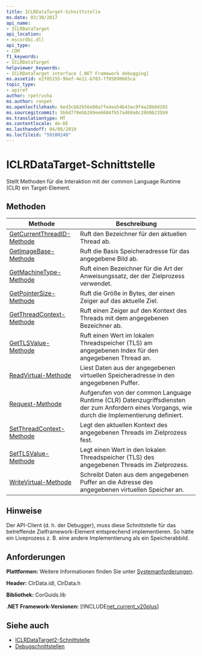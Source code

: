 ```yaml
---
title: ICLRDataTarget-Schnittstelle
ms.date: 03/30/2017
api_name:
- ICLRDataTarget
api_location:
- mscordbi.dll
api_type:
- COM
f1_keywords:
- ICLRDataTarget
helpviewer_keywords:
- ICLRDataTarget interface [.NET Framework debugging]
ms.assetid: e2f05155-9bef-4e11-b703-7f05890665ca
topic_type:
- apiref
author: rpetrusha
ms.author: ronpet
ms.openlocfilehash: 6ed3cb62b56e80a7fe4ea54b43ac9f4a28b8d102
ms.sourcegitcommit: 5b6d778ebb269ee6684fb57ad69a8c28b06235b9
ms.translationtype: MT
ms.contentlocale: de-DE
ms.lasthandoff: 04/08/2019
ms.locfileid: "59100248"
---
```

# <a name="iclrdatatarget-interface"></a>ICLRDataTarget-Schnittstelle
Stellt Methoden für die Interaktion mit der common Language Runtime (CLR) ein Target-Element.  
  
## <a name="methods"></a>Methoden  
  
|Methode|Beschreibung|  
|------------|-----------------|  
|[GetCurrentThreadID-Methode](../../../../docs/framework/unmanaged-api/debugging/iclrdatatarget-getcurrentthreadid-method.md)|Ruft den Bezeichner für den aktuellen Thread ab.|  
|[GetImageBase-Methode](../../../../docs/framework/unmanaged-api/debugging/iclrdatatarget-getimagebase-method.md)|Ruft die Basis Speicheradresse für das angegebene Bild ab.|  
|[GetMachineType-Methode](../../../../docs/framework/unmanaged-api/debugging/iclrdatatarget-getmachinetype-method.md)|Ruft einen Bezeichner für die Art der Anweisungssatz, der der Zielprozess verwendet.|  
|[GetPointerSize-Methode](../../../../docs/framework/unmanaged-api/debugging/iclrdatatarget-getpointersize-method.md)|Ruft die Größe in Bytes, der einen Zeiger auf das aktuelle Ziel.|  
|[GetThreadContext-Methode](../../../../docs/framework/unmanaged-api/debugging/iclrdatatarget-getthreadcontext-method.md)|Ruft einen Zeiger auf den Kontext des Threads mit dem angegebenen Bezeichner ab.|  
|[GetTLSValue-Methode](../../../../docs/framework/unmanaged-api/debugging/iclrdatatarget-gettlsvalue-method.md)|Ruft einen Wert im lokalen Threadspeicher (TLS) am angegebenen Index für den angegebenen Thread an.|  
|[ReadVirtual-Methode](../../../../docs/framework/unmanaged-api/debugging/iclrdatatarget-readvirtual-method.md)|Liest Daten aus der angegebenen virtuellen Speicheradresse in den angegebenen Puffer.|  
|[Request-Methode](../../../../docs/framework/unmanaged-api/debugging/iclrdatatarget-request-method.md)|Aufgerufen von der common Language Runtime (CLR) Datenzugriffsdiensten der zum Anfordern eines Vorgangs, wie durch die Implementierung definiert.|  
|[SetThreadContext-Methode](../../../../docs/framework/unmanaged-api/debugging/iclrdatatarget-setthreadcontext-method.md)|Legt den aktuellen Kontext des angegebenen Threads im Zielprozess fest.|  
|[SetTLSValue-Methode](../../../../docs/framework/unmanaged-api/debugging/iclrdatatarget-settlsvalue-method.md)|Legt einen Wert in den lokalen Threadspeicher (TLS) des angegebenen Threads im Zielprozess.|  
|[WriteVirtual-Methode](../../../../docs/framework/unmanaged-api/debugging/iclrdatatarget-writevirtual-method.md)|Schreibt Daten aus dem angegebenen Puffer an die Adresse des angegebenen virtuellen Speicher an.|  
  
## <a name="remarks"></a>Hinweise  
 Der API-Client (d. h. der Debugger), muss diese Schnittstelle für das betreffende Zielframework-Element entsprechend implementieren. So hätte ein Liveprozess z. B. eine andere Implementierung als ein Speicherabbild.  
  
## <a name="requirements"></a>Anforderungen  
 **Plattformen:** Weitere Informationen finden Sie unter [Systemanforderungen](../../../../docs/framework/get-started/system-requirements.md).  
  
 **Header:** ClrData.idl, ClrData.h  
  
 **Bibliothek:** CorGuids.lib  
  
 **.NET Framework-Versionen:** [!INCLUDE[net_current_v20plus](../../../../includes/net-current-v20plus-md.md)]  
  
## <a name="see-also"></a>Siehe auch

- [ICLRDataTarget2-Schnittstelle](../../../../docs/framework/unmanaged-api/debugging/iclrdatatarget2-interface.md)
- [Debugschnittstellen](../../../../docs/framework/unmanaged-api/debugging/debugging-interfaces.md)
